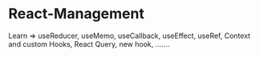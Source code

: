 # React-Management
Learn => useReducer, useMemo, useCallback, useEffect, useRef, Context and custom Hooks, React Query, new hook, .......

